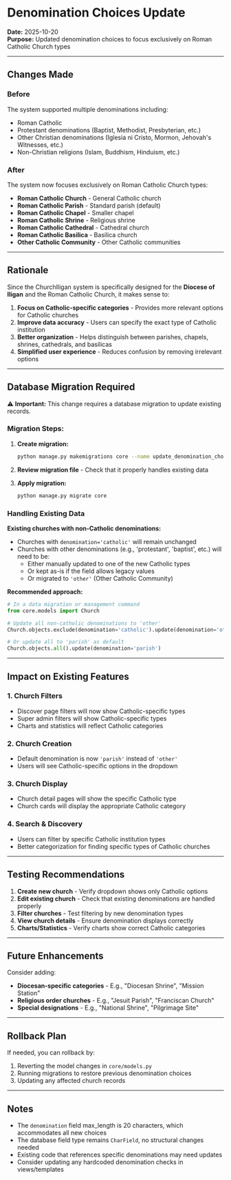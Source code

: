 # Denomination Choices Update

**Date:** 2025-10-20  
**Purpose:** Updated denomination choices to focus exclusively on Roman Catholic Church types

---

## Changes Made

### Before
The system supported multiple denominations including:
- Roman Catholic
- Protestant denominations (Baptist, Methodist, Presbyterian, etc.)
- Other Christian denominations (Iglesia ni Cristo, Mormon, Jehovah's Witnesses, etc.)
- Non-Christian religions (Islam, Buddhism, Hinduism, etc.)

### After
The system now focuses exclusively on Roman Catholic Church types:
- **Roman Catholic Church** - General Catholic church
- **Roman Catholic Parish** - Standard parish (default)
- **Roman Catholic Chapel** - Smaller chapel
- **Roman Catholic Shrine** - Religious shrine
- **Roman Catholic Cathedral** - Cathedral church
- **Roman Catholic Basilica** - Basilica church
- **Other Catholic Community** - Other Catholic communities

---

## Rationale

Since the ChurchIligan system is specifically designed for the **Diocese of Iligan** and the Roman Catholic Church, it makes sense to:

1. **Focus on Catholic-specific categories** - Provides more relevant options for Catholic churches
2. **Improve data accuracy** - Users can specify the exact type of Catholic institution
3. **Better organization** - Helps distinguish between parishes, chapels, shrines, cathedrals, and basilicas
4. **Simplified user experience** - Reduces confusion by removing irrelevant options

---

## Database Migration Required

⚠️ **Important:** This change requires a database migration to update existing records.

### Migration Steps:

1. **Create migration:**
   ```bash
   python manage.py makemigrations core --name update_denomination_choices
   ```

2. **Review migration file** - Check that it properly handles existing data

3. **Apply migration:**
   ```bash
   python manage.py migrate core
   ```

### Handling Existing Data

**Existing churches with non-Catholic denominations:**
- Churches with `denomination='catholic'` will remain unchanged
- Churches with other denominations (e.g., 'protestant', 'baptist', etc.) will need to be:
  - Either manually updated to one of the new Catholic types
  - Or kept as-is if the field allows legacy values
  - Or migrated to `'other'` (Other Catholic Community)

**Recommended approach:**
```python
# In a data migration or management command
from core.models import Church

# Update all non-catholic denominations to 'other'
Church.objects.exclude(denomination='catholic').update(denomination='other')

# Or update all to 'parish' as default
Church.objects.all().update(denomination='parish')
```

---

## Impact on Existing Features

### 1. Church Filters
- Discover page filters will now show Catholic-specific types
- Super admin filters will show Catholic-specific types
- Charts and statistics will reflect Catholic categories

### 2. Church Creation
- Default denomination is now `'parish'` instead of `'other'`
- Users will see Catholic-specific options in the dropdown

### 3. Church Display
- Church detail pages will show the specific Catholic type
- Church cards will display the appropriate Catholic category

### 4. Search & Discovery
- Users can filter by specific Catholic institution types
- Better categorization for finding specific types of Catholic churches

---

## Testing Recommendations

1. **Create new church** - Verify dropdown shows only Catholic options
2. **Edit existing church** - Check that existing denominations are handled properly
3. **Filter churches** - Test filtering by new denomination types
4. **View church details** - Ensure denomination displays correctly
5. **Charts/Statistics** - Verify charts show correct Catholic categories

---

## Future Enhancements

Consider adding:
- **Diocesan-specific categories** - E.g., "Diocesan Shrine", "Mission Station"
- **Religious order churches** - E.g., "Jesuit Parish", "Franciscan Church"
- **Special designations** - E.g., "National Shrine", "Pilgrimage Site"

---

## Rollback Plan

If needed, you can rollback by:

1. Reverting the model changes in `core/models.py`
2. Running migrations to restore previous denomination choices
3. Updating any affected church records

---

## Notes

- The `denomination` field max_length is 20 characters, which accommodates all new choices
- The database field type remains `CharField`, no structural changes needed
- Existing code that references specific denominations may need updates
- Consider updating any hardcoded denomination checks in views/templates
